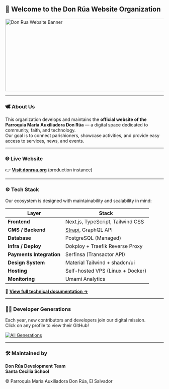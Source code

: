 ## 👋 Welcome to the Don Rúa Website Organization

<img width="1267" height="230" alt="Don Rua Website Banner" src="https://github.com/user-attachments/assets/3fed8780-1646-4223-b918-56d57c302a63" />

---

### 🕊️ About Us
This organization develops and maintains the **official website of the Parroquia María Auxiliadora Don Rúa** — a digital space dedicated to community, faith, and technology.  
Our goal is to connect parishioners, showcase activities, and provide easy access to services, news, and events.

---

### 🌐 Live Website
👉 **[Visit donrua.org](https://salesianosdonrua.com/)** (production instance)

---

### ⚙️ Tech Stack
Our ecosystem is designed with maintainability and scalability in mind:

| Layer | Stack |
|-------|--------|
| **Frontend** | [Next.js](https://nextjs.org/), TypeScript, Tailwind CSS |
| **CMS / Backend** | [Strapi](https://strapi.io/), GraphQL API |
| **Database** | PostgreSQL (Managed) |
| **Infra / Deploy** | Dokploy + Traefik Reverse Proxy |
| **Payments Integration** | Serfinsa (Transactor API) |
| **Design System** | Material Tailwind + shadcn/ui |
| **Hosting** | Self-hosted VPS (Linux + Docker) |
| **Monitoring** | Umami Analytics |

📘 **[View full technical documentation →](https://github.com/don-rua/don-rua-docs)**

---

### 👩‍💻 Developer Generations
Each year, new contributors and developers join our digital mission.  
Click on any profile to view their GitHub!

[![All Generations](https://don-rua.github.io/don-rua-teams/public/ALL-GENS.svg)](https://don-rua.github.io/don-rua-teams/public/ALL-GENS.svg)

---

### 🛠️ Maintained by
**Don Rúa Development Team**  
**Santa Cecilia School** 

© Parroquia María Auxiliadora Don Rúa, El Salvador
